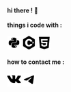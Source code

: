 <h4>hi there ! 🤍<br><br>
things i code with :<br><br>
<img src="python (1).png">    <img src="c (1).png">    <img src="html (1).png"><br><br>
how to contact me :<br><br>
<a href="https://vk.com/nobodyevencares"><img src="vk (1).png"></a>    <a href="https://t.me/nbdevncrs"><img src="telegram.png"></a></h4>
